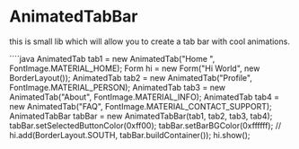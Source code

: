 # AnimatedTabBar 
this is small lib which will allow you to create a tab bar with cool animations.

´´´´java
AnimatedTab tab1 = new AnimatedTab("Home ", FontImage.MATERIAL_HOME);
        Form hi = new Form("Hi World", new BorderLayout());
        AnimatedTab tab2 = new AnimatedTab("Profile", FontImage.MATERIAL_PERSON);
        AnimatedTab tab3 = new AnimatedTab("About", FontImage.MATERIAL_INFO);
        AnimatedTab tab4 = new AnimatedTab("FAQ", FontImage.MATERIAL_CONTACT_SUPPORT);
        AnimatedTabBar tabBar = new AnimatedTabBar(tab1, tab2, tab3, tab4);
        tabBar.setSelectedButtonColor(0xff00);
        tabBar.setBarBGColor(0xffffff);
        //
        hi.add(BorderLayout.SOUTH, tabBar.buildContainer());
        hi.show();
